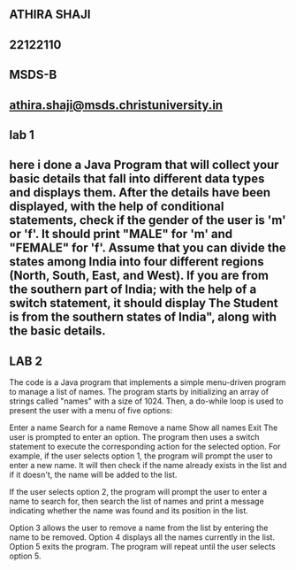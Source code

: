 ## ATHIRA SHAJI 
## 22122110
## MSDS-B
## athira.shaji@msds.christuniversity.in
lab 1
----
here i done a Java Program that will collect your basic details that fall into different data types and displays them.
After the details have been displayed, with the help of conditional statements, check if the gender of the user is 'm' or 'f'. It should print "MALE" for 'm' and "FEMALE" for 'f'.
Assume that you can divide the states among India into four different regions (North, South, East, and West). If you are from the southern part of India; with the help of a switch statement, it should display The Student is from the southern states of India", along with the basic details.
-----------------------------------------------------------------------------------------------------------------------------------------------------------------------
LAB 2
-----
The code is a Java program that implements a simple menu-driven program to manage a list of names. The program starts by initializing an array of strings called "names" with a size of 1024. Then, a do-while loop is used to present the user with a menu of five options:

Enter a name
Search for a name
Remove a name
Show all names
Exit
The user is prompted to enter an option. The program then uses a switch statement to execute the corresponding action for the selected option. For example, if the user selects option 1, the program will prompt the user to enter a new name. It will then check if the name already exists in the list and if it doesn't, the name will be added to the list.

If the user selects option 2, the program will prompt the user to enter a name to search for, then search the list of names and print a message indicating whether the name was found and its position in the list.

Option 3 allows the user to remove a name from the list by entering the name to be removed. Option 4 displays all the names currently in the list. Option 5 exits the program. The program will repeat until the user selects option 5.



